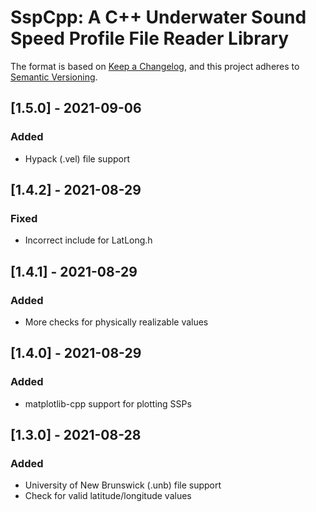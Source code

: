 # SspCpp: A C++ Underwater Sound Speed Profile File Reader Library

The format is based on [Keep a Changelog](https://keepachangelog.com/en/1.0.0/),
and this project adheres to [Semantic Versioning](https://semver.org/spec/v2.0.0.html).


## [1.5.0] - 2021-09-06

### Added

- Hypack (.vel) file support


## [1.4.2] - 2021-08-29

### Fixed

- Incorrect include for LatLong.h


## [1.4.1] - 2021-08-29

### Added

- More checks for physically realizable values


## [1.4.0] - 2021-08-29

### Added

- matplotlib-cpp support for plotting SSPs


## [1.3.0] - 2021-08-28

### Added

- University of New Brunswick (.unb) file support
- Check for valid latitude/longitude values
